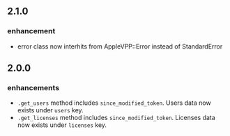 ## 2.1.0

### enhancement
  * error class now interhits from AppleVPP::Error instead of StandardError
  
## 2.0.0

### enhancements
  * `.get_users` method includes `since_modified_token`. Users data now exists under `users` key.
  * `.get_licenses` method includes `since_modified_token`. Licenses data now exists under `licenses` key. 
